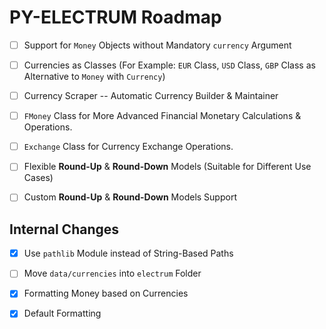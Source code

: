 # PY-ELECTRUM Roadmap

- [ ] Support for `Money` Objects without Mandatory `currency` Argument
- [ ] Currencies as Classes (For Example: `EUR` Class, `USD` Class, `GBP` Class as Alternative to `Money` with `Currency`)
- [ ] Currency Scraper -- Automatic Currency Builder & Maintainer
- [ ] `FMoney` Class for More Advanced Financial Monetary Calculations & Operations.
- [ ] `Exchange` Class for Currency Exchange Operations.
- [ ] Flexible **Round-Up** & **Round-Down** Models (Suitable for Different Use Cases)
- [ ] Custom **Round-Up** & **Round-Down** Models Support


## Internal Changes

- [x] Use `pathlib` Module instead of String-Based Paths
- [ ] Move `data/currencies` into `electrum` Folder
- [x] Formatting Money based on Currencies
- [x] Default Formatting

